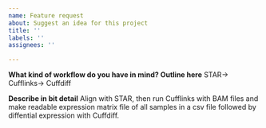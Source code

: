 ```yaml
---
name: Feature request
about: Suggest an idea for this project
title: ''
labels: ''
assignees: ''

---
```


**What kind of workflow do you have in mind? Outline here**
STAR-> Cufflinks-> Cuffdiff

**Describe in bit detail**
Align with STAR, then run Cufflinks with BAM files and make readable expression matrix file of all samples in a csv file followed by diffential expression with Cuffdiff.
